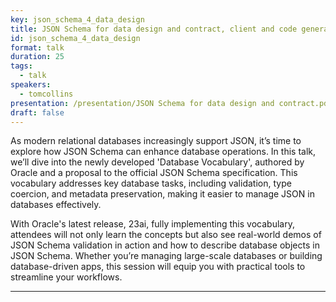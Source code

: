 ```yaml
---
key: json_schema_4_data_design
title: JSON Schema for data design and contract, client and code generation
id: json_schema_4_data_design
format: talk
duration: 25
tags:
  - talk
speakers:
  - tomcollins
presentation: /presentation/JSON Schema for data design and contract.pdf
draft: false
---
```


As modern relational databases increasingly support JSON, it’s time to explore how JSON Schema can enhance database operations. In this talk, we’ll dive into the newly developed 'Database Vocabulary', authored by Oracle and a proposal to the official JSON Schema specification. This vocabulary addresses key database tasks, including validation, type coercion, and metadata preservation, making it easier to manage JSON in databases effectively.

With Oracle's latest release, 23ai, fully implementing this vocabulary, attendees will not only learn the concepts but also see real-world demos of JSON Schema validation in action and how to describe database objects in JSON Schema. Whether you’re managing large-scale databases or building database-driven apps, this session will equip you with practical tools to streamline your workflows.

---


